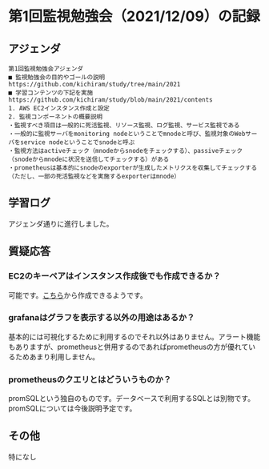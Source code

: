 # 第1回監視勉強会（2021/12/09）の記録
## アジェンダ
```
第1回監視勉強会アジェンダ
■ 監視勉強会の目的やゴールの説明
https://github.com/kichiram/study/tree/main/2021
■ 学習コンテンツの下記を実施
https://github.com/kichiram/study/blob/main/2021/contents
1. AWS EC2インスタンス作成と設定
2. 監視コンポーネントの概要説明
・監視すべき項目は一般的に死活監視、リソース監視、ログ監視、サービス監視である
・一般的に監視サーバをmonitoring nodeということでmnodeと呼び、監視対象のWebサーバをservice nodeということでsnodeと呼ぶ
・監視方法はactiveチェック（mnodeからsnodeをチェックする）、passiveチェック（snodeからmnodeに状況を送信してチェックする）がある
・prometheusは基本的にsnodeのexporterが生成したメトリクスを収集してチェックする（ただし、一部の死活監視などを実施するexporterはmnode）
```
## 学習ログ
アジェンダ通りに進行しました。
## 質疑応答
### EC2のキーペアはインスタンス作成後でも作成できるか？
可能です。[こちら](https://ap-northeast-1.console.aws.amazon.com/ec2/v2/home?region=ap-northeast-1#KeyPairs)から作成できるようです。
### grafanaはグラフを表示する以外の用途はあるか？
基本的には可視化するために利用するのでそれ以外はありません。アラート機能もありますが、prometheusと併用するのであればprometheusの方が優れているためあまり利用しません。
### prometheusのクエリとはどういうものか？
promSQLという独自のものです。データベースで利用するSQLとは別物です。promSQLについては今後説明予定です。
## その他
特になし
